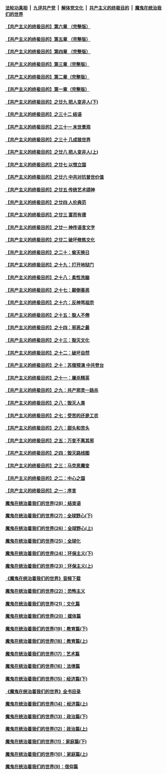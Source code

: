 

####  [法轮功真相](../../../../basic/blob/master/README.md?t=06261231) &nbsp;|&nbsp; [九评共产党](../../../../9ping.md/blob/master/README.md?t=06261231) &nbsp;|&nbsp; [解体党文化](../../../../jtdwh.md/blob/master/README.md?t=06261231)  &nbsp;|&nbsp; [共产主义的终极目的](../../../../gczydzjmd.md/blob/master/README.md?t=06261231) &nbsp;|&nbsp; [魔鬼在统治我们的世界](../../../../mgztzwmdsj.md/blob/master/README.md?t=06261231) 

#### [【共产主义的终极目的】第六章 （完整版）](../pages/nsc422/n11428913.md?t=06261231) 

#### [【共产主义的终极目的】第五章 （完整版）](../pages/nsc422/n11428912.md?t=06261231) 

#### [【共产主义的终极目的】第四章 （完整版）](../pages/nsc422/n11428907.md?t=06261231) 

#### [【共产主义的终极目的】第三章（完整版）](../pages/nsc422/n11428848.md?t=06261231) 

#### [【共产主义的终极目的】第二章（完整版）](../pages/nsc422/n11428831.md?t=06261231) 

#### [【共产主义的终极目的】第一章（完整版）](../pages/nsc422/n11417651.md?t=06261231) 

#### [【共产主义的终极目的】之廿九 把人变非人(下)](../pages/nsc422/n11344140.md?t=06261231) 

#### [【共产主义的终极目的】之三十二 结语](../pages/nsc422/n11360535.md?t=06261231) 

#### [【共产主义的终极目的】之三十一 末世景观](../pages/nsc422/n11351129.md?t=06261231) 

#### [【共产主义的终极目的】之三十 几成狼世界](../pages/nsc422/n11348280.md?t=06261231) 

#### [【共产主义的终极目的】之廿八 把人变非人(上)](../pages/nsc422/n11340492.md?t=06261231) 

#### [【共产主义的终极目的】之廿七 以恨立国](../pages/nsc422/n11336944.md?t=06261231) 

#### [【共产主义的终极目的】之廿六 中共对抗普世价值](../pages/nsc422/n11324785.md?t=06261231) 

#### [【共产主义的终极目的】之廿五 传统艺术颂神](../pages/nsc422/n11296396.md?t=06261231) 

#### [【共产主义的终极目的】之廿四 人伦典范](../pages/nsc422/n11296397.md?t=06261231) 

#### [【共产主义的终极目的】之廿三 富而有德](../pages/nsc422/n11283598.md?t=06261231) 

#### [【共产主义的终极目的】之廿一 神传语言文字](../pages/nsc422/n11263265.md?t=06261231) 

#### [【共产主义的终极目的】之廿二 破坏修炼文化](../pages/nsc422/n11245728.md?t=06261231) 

#### [【共产主义的终极目的】之二十：偷天换日](../pages/nsc422/n11238846.md?t=06261231) 

#### [【共产主义的终极目的】之十九：打开地狱门](../pages/nsc422/n11206376.md?t=06261231) 

#### [【共产主义的终极目的】之十八：柔性洗脑](../pages/nsc422/n11199994.md?t=06261231) 

#### [【共产主义的终极目的】之十七：颠倒善恶](../pages/nsc422/n11179782.md?t=06261231) 

#### [【共产主义的终极目的】之十六：反神骂祖宗](../pages/nsc422/n11166798.md?t=06261231) 

#### [【共产主义的终极目的】之十五：毁人不倦](../pages/nsc422/n11166792.md?t=06261231) 

#### [【共产主义的终极目的】之十四：邪恶之最](../pages/nsc422/n11150249.md?t=06261231) 

#### [【共产主义的终极目的】之十三：毁灭文化](../pages/nsc422/n11135227.md?t=06261231) 

#### [【共产主义的终极目的】之十二：破坏自然](../pages/nsc422/n11135214.md?t=06261231) 

#### [【共产主义的终极目的】之十：苏俄预演 中共登台](../pages/nsc422/n11118424.md?t=06261231) 

#### [【共产主义的终极目的】之十一：屠杀精英](../pages/nsc422/n11118442.md?t=06261231) 

#### [【共产主义的终极目的】之九：共产邪灵一路杀](../pages/nsc422/n11114139.md?t=06261231) 

#### [【共产主义的终极目的】之八：毁灭人类](../pages/nsc422/n11108503.md?t=06261231) 

#### [【共产主义的终极目的】之七：受苦的还是工农](../pages/nsc422/n11101809.md?t=06261231) 

#### [【共产主义的终极目的】之六：甜头和苦头](../pages/nsc422/n11096971.md?t=06261231) 

#### [【共产主义的终极目的】之五：万变不离其邪](../pages/nsc422/n11091285.md?t=06261231) 

#### [【共产主义的终极目的】之四：毁灭路线图](../pages/nsc422/n11086284.md?t=06261231) 

#### [【共产主义的终极目的】之三：马克思魔变](../pages/nsc422/n11061941.md?t=06261231) 

#### [【共产主义的终极目的】之二：中心之国](../pages/nsc422/n11047728.md?t=06261231) 

#### [【共产主义的终极目的】之一：序言](../pages/nsc422/n11086077.md?t=06261231) 

#### [魔鬼在统治着我们的世界(28)：结束语](../pages/nsc422/n10936246.md?t=06261231) 

#### [魔鬼在统治着我们的世界(27)：全球野心(下)](../pages/nsc422/n10928319.md?t=06261231) 

#### [魔鬼在统治着我们的世界(26)：全球野心(上)](../pages/nsc422/n10900318.md?t=06261231) 

#### [魔鬼在统治着我们的世界(25)：全球化](../pages/nsc422/n10788205.md?t=06261231) 

#### [魔鬼在统治着我们的世界(24)：环保主义(下)](../pages/nsc422/n10695307.md?t=06261231) 

#### [魔鬼在统治着我们的世界(23)：环保主义(上)](../pages/nsc422/n10688613.md?t=06261231) 

#### [《魔鬼在统治着我们的世界》音频下载](../pages/nsc422/n10635553.md?t=06261231) 

#### [魔鬼在统治着我们的世界(22)：恐怖主义](../pages/nsc422/n10614727.md?t=06261231) 

#### [魔鬼在统治着我们的世界(21)：文化篇](../pages/nsc422/n10597706.md?t=06261231) 

#### [魔鬼在统治着我们的世界(20)：媒体篇](../pages/nsc422/n10586579.md?t=06261231) 

#### [魔鬼在统治着我们的世界(19)：教育篇(下)](../pages/nsc422/n10564808.md?t=06261231) 

#### [魔鬼在统治着我们的世界(18)：教育篇(上)](../pages/nsc422/n10526970.md?t=06261231) 

#### [魔鬼在统治着我们的世界(17)：艺术篇](../pages/nsc422/n10499093.md?t=06261231) 

#### [魔鬼在统治着我们的世界(16)：法律篇](../pages/nsc422/n10485969.md?t=06261231) 

#### [魔鬼在统治着我们的世界(15)：经济篇(下)](../pages/nsc422/n10469975.md?t=06261231) 

#### [《魔鬼在统治着我们的世界》全书目录](../pages/nsc422/n10464261.md?t=06261231) 

#### [魔鬼在统治着我们的世界(14)：经济篇(上)](../pages/nsc422/n10457370.md?t=06261231) 

#### [魔鬼在统治着我们的世界(13)：政治篇(下)](../pages/nsc422/n10448270.md?t=06261231) 

#### [魔鬼在统治着我们的世界(12)：政治篇(上)](../pages/nsc422/n10444576.md?t=06261231) 

#### [魔鬼在统治着我们的世界(11)：家庭篇(下)](../pages/nsc422/n10440961.md?t=06261231) 

#### [魔鬼在统治着我们的世界(10)：家庭篇(上)](../pages/nsc422/n10435448.md?t=06261231) 

#### [魔鬼在统治着我们的世界(9)：信仰篇](../pages/nsc422/n10432159.md?t=06261231) 


